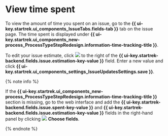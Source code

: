 # View time spent

To view the amount of time you spent on an issue, go to the **{{ ui-key.startrek.ui_components_IssueTabs.fields-tab }}** tab on the issue page. The time spent is displayed under **{{ ui-key.startrek.ui_components_new-process_ProcessTypeStepRedesign.information-time-tracking-title }}**.

To edit your issue estimate, click ![](../../_assets/tracker/mobile-edit-param.png) to the right of the **{{ ui-key.startrek-backend.fields.issue.estimation-key-value }}** field. Enter a new value and click **{{ ui-key.startrek.ui_components_settings_IssueUpdatesSettings.save }}**.

{% note info %}

If the **{{ ui-key.startrek.ui_components_new-process_ProcessTypeStepRedesign.information-time-tracking-title }}** section is missing, go to the web interface and add the **{{ ui-key.startrek-backend.fields.issue.spent-key-value }}** and **{{ ui-key.startrek-backend.fields.issue.estimation-key-value }}** fields in the right-hand panel by clicking ![](../../_assets/tracker/task-params-btn.png) **Choose fields**.

{% endnote %}
